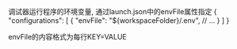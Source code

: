 调试器运行程序的环境变量, 通过launch.json中的envFile属性指定
{
    "configurations": [
        {
            "envFile": "${workspaceFolder}/.env",
            // ...
        }
    ]
}

envFile的内容格式为每行KEY=VALUE
